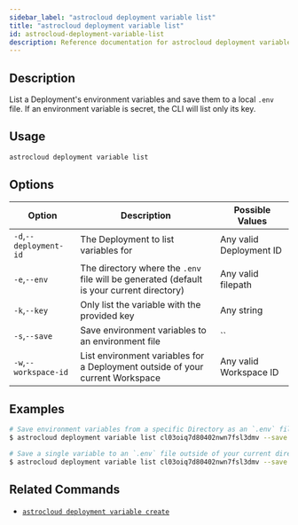 ```yaml
---
sidebar_label: "astrocloud deployment variable list"
title: "astrocloud deployment variable list"
id: astrocloud-deployment-variable-list
description: Reference documentation for astrocloud deployment variable list.
---
```


## Description

List a Deployment's environment variables and save them to a local `.env` file. If an environment variable is secret, the CLI will list only its key.

## Usage

```sh
astrocloud deployment variable list
```

## Options

| Option                         | Description                                                                            | Possible Values                                                                |
| ------------------------------ | -------------------------------------------------------------------------------------- | ------------------------------------------------------------------------------ |
| `-d`,`--deployment-id`           |     The Deployment to list variables for                                                | Any valid Deployment ID |
| `-e`,`--env`                  | The directory where the `.env` file will be generated (default is your current directory)                                                                 | Any valid filepath       |
| `-k`,`--key`             | Only list the variable with the provided key                                                  | Any string |
| `-s`,`--save`    | Save environment variables to an environment file               |`` |
| `-w`,`--workspace-id`          | List environment variables for a Deployment outside of your current Workspace           | Any valid Workspace ID                                                         |

## Examples

```sh
# Save environment variables from a specific Directory as an `.env` file in your current directory
$ astrocloud deployment variable list cl03oiq7d80402nwn7fsl3dmv --save

# Save a single variable to an `.env` file outside of your current directory
$ astrocloud deployment variable list cl03oiq7d80402nwn7fsl3dmv --save --env /users/myaccount/documents/myproject --key AIRFLOW_VAR_MY_VAR
```

## Related Commands

- [`astrocloud deployment variable create`](cli-reference/astrocloud-deployment-variable-create.md)
